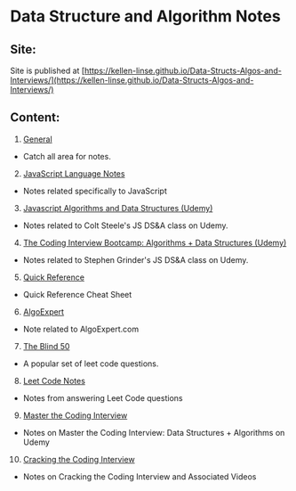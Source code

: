 # Data Structure and Algorithm Notes

## Site:

Site is published at [https://kellen-linse.github.io/Data-Structs-Algos-and-Interviews/](https://kellen-linse.github.io/Data-Structs-Algos-and-Interviews/)


## Content:


1. [General](./General_Notes/index.md)
  - Catch all area for notes.

2. [JavaScript Language Notes](./JavaScript_Notes/notes.md)
  - Notes related specifically to JavaScript

3. [Javascript Algorithms and Data Structures (Udemy)](/JS_Algorithms_and_Data_Structures/index.md)
  - Notes related to Colt Steele's JS DS&A class on Udemy.
 
4. [The Coding Interview Bootcamp: Algorithms + Data Structures (Udemy)](/DS&A_Bootcamp/notes.md)
  - Notes related to Stephen Grinder's JS DS&A class on Udemy.

5. [Quick Reference](./Quick_Reference/index.md)
  - Quick Reference Cheat Sheet

6. [AlgoExpert](./AlgoExpert/index.md)
  - Note related to AlgoExpert.com

7. [The Blind 50](./Blind_50/index.md)
  - A popular set of leet code questions.

8. [Leet Code Notes](Leet_Code_Notes/index.md)
  - Notes from answering Leet Code questions

9. [Master the Coding Interview](./Master_the_Coding_Interview/index.md)
  - Notes on Master the Coding Interview: Data Structures + Algorithms on Udemy

10. [Cracking the Coding Interview](./Cracking_the_Coding_Interview/CTCI_video/video_notes.md)
  - Notes on Cracking the Coding Interview and Associated Videos

